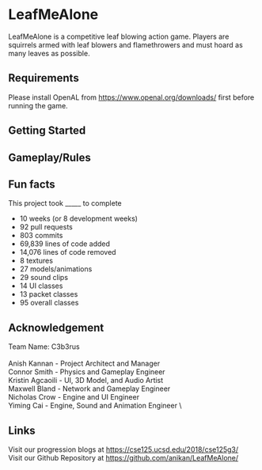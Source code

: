 # LeafMeAlone

LeafMeAlone is a competitive leaf blowing action game. Players are squirrels armed with leaf blowers and flamethrowers and must hoard as many leaves as possible.


## Requirements

Please install OpenAL from https://www.openal.org/downloads/ first before running the game.


## Getting Started


## Gameplay/Rules


## Fun facts

This project took _____ to complete
* 10 weeks (or 8 development weeks)
* 92 pull requests
* 803 commits
* 69,839 lines of code added
* 14,076 lines of code removed
* 8 textures
* 27 models/animations
* 29 sound clips
* 14 UI classes
* 13 packet classes
* 95 overall classes 


## Acknowledgement

Team Name: C3b3rus \
\
Anish Kannan - Project Architect and Manager \
Connor Smith - Physics and Gameplay Engineer \
Kristin Agcaoili - UI, 3D Model, and Audio Artist \
Maxwell Bland - Network and Gameplay Engineer \
Nicholas Crow - Engine and UI Engineer \
Yiming Cai - Engine, Sound and Animation Engineer \


## Links

Visit our progression blogs at https://cse125.ucsd.edu/2018/cse125g3/ \
Visit our Github Repository at https://github.com/anikan/LeafMeAlone/ 

